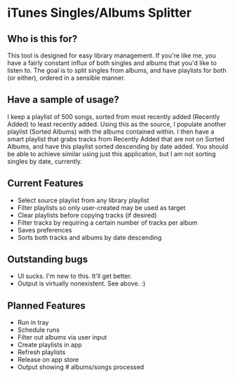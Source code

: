 # iTunes Singles/Albums Splitter 

## Who is this for?
This tool is designed for easy library management. If you're like me, you have a fairly constant influx of both singles and albums that you'd like to listen to. The goal is to split singles from albums, and have playlists for both (or either), ordered in a sensible manner.

## Have a sample of usage?
I keep a playlist of 500 songs, sorted from most recently added (Recently Added) to least recently added. Using this as the source, I populate another playlist (Sorted Albums) with the albums contained within. I then have a smart playlist that grabs tracks from Recently Added that are not on Sorted Albums, and have this playlist sorted descending by date added. You should be able to achieve similar using just this application, but I am not sorting singles by date, currently.

## Current Features
 - Select source playlist from any library playlist
 - Filter playlists so only user-created may be used as target
 - Clear playlists before copying tracks (if desired)
 - Filter tracks by requiring a certain number of tracks per album
 - Saves preferences
 - Sorts both tracks and albums by date descending

## Outstanding bugs
 - UI sucks. I'm new to this. It'll get better.
 - Output is virtually nonexistent. See above. :)

## Planned Features
 - Run in tray
 - Schedule runs
 - Filter out albums via user input
 - Create playlists in app
 - Refresh playlists 
 - Release on app store
 - Output showing # albums/songs processed
